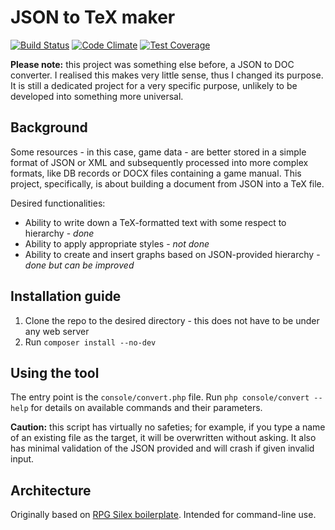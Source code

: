# JSON to TeX maker
[![Build Status](https://travis-ci.org/mikron-ia/json2tex.svg?branch=master)](https://travis-ci.org/mikron-ia/json2tex)
[![Code Climate](https://codeclimate.com/github/mikron-ia/json2tex/badges/gpa.svg)](https://codeclimate.com/github/mikron-ia/json2tex)
[![Test Coverage](https://codeclimate.com/github/mikron-ia/json2tex/badges/coverage.svg)](https://codeclimate.com/github/mikron-ia/json2tex/coverage)

**Please note:** this project was something else before, a JSON to DOC converter. I realised this makes very little sense, thus I changed its purpose. It is still a dedicated project for a very specific purpose, unlikely to be developed into something more universal.

## Background
Some resources - in this case, game data - are better stored in a simple format of JSON or XML and subsequently processed into more complex formats, like DB records or DOCX files containing a game manual. This project, specifically, is about building a document from JSON into a TeX file.

Desired functionalities:

- Ability to write down a TeX-formatted text with some respect to hierarchy - *done*
- Ability to apply appropriate styles - *not done*
- Ability to create and insert graphs based on JSON-provided hierarchy - *done but can be improved*

## Installation guide
1. Clone the repo to the desired directory - this does not have to be under any web server
1. Run `composer install --no-dev`

## Using the tool
The entry point is the `console/convert.php` file. Run `php console/convert --help` for details on available commands and their parameters.

**Caution:** this script has virtually no safeties; for example, if you type a name of an existing file as the target, it will be overwritten without asking. It also has minimal validation of the JSON provided and will crash if given invalid input.

## Architecture
Originally based on [RPG Silex boilerplate](/mikron-ia/rpg-boilerplate-silex). Intended for command-line use.
